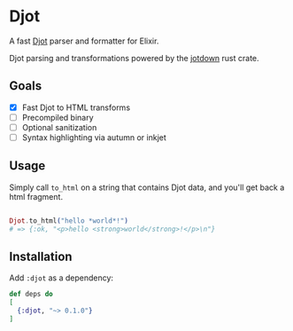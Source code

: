 # Djot

A fast [Djot](https://djot.net) parser and formatter for Elixir.

Djot parsing and transformations powered by the [jotdown](https://crates.io/crates/jotdown) rust crate.

## Goals
- [x] Fast Djot to HTML transforms
- [ ] Precompiled binary
- [ ] Optional sanitization
- [ ] Syntax highlighting via autumn or inkjet

## Usage

Simply call `to_html` on a string that contains Djot data, and you'll get back a html fragment.

```elixir

Djot.to_html("hello *world*!")
# => {:ok, "<p>hello <strong>world</strong>!</p>\n"}
```

## Installation

Add `:djot` as a dependency:

```elixir
def deps do
[
  {:djot, "~> 0.1.0"}
]
```
